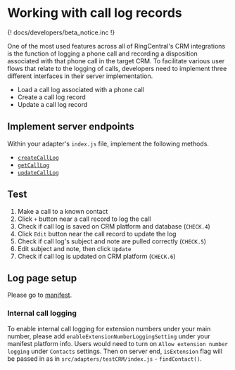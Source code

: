 # Working with call log records

{! docs/developers/beta_notice.inc !}

One of the most used features across all of RingCentral's CRM integrations is the function of logging a phone call and recording a disposition associated with that phone call in the target CRM. To facilitate various user flows that relate to the logging of calls, developers need to implement three different interfaces in their server implementation.

* Load a call log associated with a phone call
* Create a call log record
* Update a call log record

## Implement server endpoints

Within your adapter's `index.js` file, implement the following methods.

* [`createCallLog`](interfaces/createCallLog.md)
* [`getCallLog`](interfaces/getCallLog.md)
* [`updateCallLog`](interfaces/updateCallLog.md)

## Test

1. Make a call to a known contact
2. Click `+` button near a call record to log the call
3. Check if call log is saved on CRM platform and database (`CHECK.4`)
4. Click `Edit` button near the call record to update the log
5. Check if call log's subject and note are pulled correctly (`CHECK.5`)
6. Edit subject and note, then click `Update`
7. Check if call log is updated on CRM platform (`CHECK.6`)

## Log page setup

Please go to [manifest](manifest.md#adding-custom-fields-to-logging-forms).

### Internal call logging

To enable internal call logging for extension numbers under your main number, please add `enableExtensionNumberLoggingSetting` under your manifest platform info. Users would need to turn on `Allow extension number logging` under `Contacts` settings. Then on server end, `isExtension` flag will be passed in as in `src/adapters/testCRM/index.js` - `findContact()`.